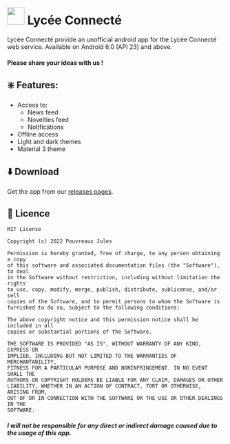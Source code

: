 # <img src="https://user-images.githubusercontent.com/87655026/155192562-e7a89e10-99f6-483e-a3be-793c6b15ad86.png" width="40"> Lycée Connecté
Lycée Connecté provide an unofficial android app for the Lycée Connecté web service.
Available on Android 6.0 (API 23) and above.

#### Please share your ideas with us !

## ❇️ Features:
* Access to:
  * News feed
  * Novelties feed
  * Notifications
* Offline access
* Light and dark themes
* Material 3 theme

## ⬇️ Download
Get the app from our [releases pages](https://github.com/JulesPvx/lycee-connecte-app/releases).

## 📜 Licence
```
MIT License

Copyright (c) 2022 Pouvreaux Jules

Permission is hereby granted, free of charge, to any person obtaining a copy
of this software and associated documentation files (the "Software"), to deal
in the Software without restriction, including without limitation the rights
to use, copy, modify, merge, publish, distribute, sublicense, and/or sell
copies of the Software, and to permit persons to whom the Software is
furnished to do so, subject to the following conditions:

The above copyright notice and this permission notice shall be included in all
copies or substantial portions of the Software.

THE SOFTWARE IS PROVIDED "AS IS", WITHOUT WARRANTY OF ANY KIND, EXPRESS OR
IMPLIED, INCLUDING BUT NOT LIMITED TO THE WARRANTIES OF MERCHANTABILITY,
FITNESS FOR A PARTICULAR PURPOSE AND NONINFRINGEMENT. IN NO EVENT SHALL THE
AUTHORS OR COPYRIGHT HOLDERS BE LIABLE FOR ANY CLAIM, DAMAGES OR OTHER
LIABILITY, WHETHER IN AN ACTION OF CONTRACT, TORT OR OTHERWISE, ARISING FROM,
OUT OF OR IN CONNECTION WITH THE SOFTWARE OR THE USE OR OTHER DEALINGS IN THE
SOFTWARE.
```

##### I will not be responsible for any direct or indirect damage caused due to the usage of this app.

